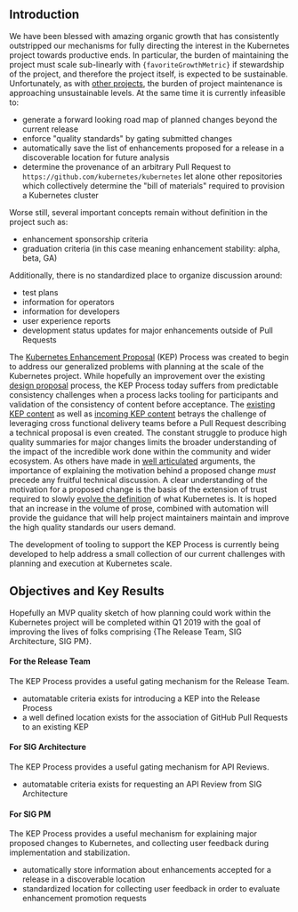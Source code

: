 ## Introduction

We have been blessed with amazing organic growth that has consistently outstripped our mechanisms
for fully directing the interest in the Kubernetes project towards productive ends. In particular,
the burden of maintaining the project must scale sub-linearly with `{favoriteGrowthMetric}` if stewardship of
the project, and therefore the project itself, is expected to be sustainable. Unfortunately, as with [other projects][],
the burden of project maintenance is approaching unsustainable levels. At the same time it is currently infeasible to:

- generate a forward looking road map of planned changes beyond the current release
- enforce "quality standards" by gating submitted changes
- automatically save the list of enhancements proposed for a release in a discoverable
  location for future analysis
- determine the provenance of an arbitrary Pull Request to `https://github.com/kubernetes/kubernetes` let alone other
  repositories which collectively determine the "bill of materials" required to provision a Kubernetes cluster

Worse still, several important concepts remain without definition in the project such as:

- enhancement sponsorship criteria
- graduation criteria (in this case meaning enhancement stability: alpha, beta, GA)

Additionally, there is no standardized place to organize discussion around:

- test plans
- information for operators
- information for developers
- user experience reports
- development status updates for major enhancements outside of Pull Requests

The [Kubernetes Enhancement Proposal][] (KEP) Process was created to begin to address our generalized problems with
planning at the scale of the Kubernetes project. While hopefully an improvement over the existing [design proposal][]
process, the KEP Process today suffers from predictable consistency challenges when a process lacks tooling for
participants and validation of the consistency of content before acceptance. The [existing KEP content][] as well as
[incoming KEP content][] betrays the challenge of leveraging cross functional delivery teams before a Pull Request describing
a technical proposal is even created. The constant struggle to produce high quality summaries for major changes limits the
broader understanding of the impact of the incredible work done within the community and wider ecosystem. As others have
made in [well articulated][] arguments, the importance of explaining the motivation behind a proposed change _must_
precede any fruitful technical discussion. A clear understanding of the motivation for a proposed change is the basis
of the extension of trust required to slowly [evolve the definition][] of what Kubernetes is. It is hoped
that an increase in the volume of prose, combined with automation will provide the guidance that will help project
maintainers maintain and improve the high quality standards our users demand.

The development of tooling to support the KEP Process is currently being developed to help address a small collection
of our current challenges with planning and execution at Kubernetes scale.

[other projects]: https://motherboard.vice.com/en_us/article/43zak3/the-internet-was-built-on-the-free-labor-of-open-source-developers-is-that-sustainable
[Kubernetes Enhancement Proposal]: https://github.com/kubernetes/enhancements/blob/master/keps/0001-kubernetes-enhancement-proposal-process.md
[existing KEP content]: https://github.com/kubernetes/enhancements/tree/master/keps
[incoming KEP content]: https://github.com/kubernetes/enhancements/pulls
[well articulated]: https://blog.golang.org/toward-go2
[primary activity]: https://software-carpentry.org/blog/2016/10/programming-as-theory-building.html
[design proposal]: https://github.com/kubernetes/community/tree/master/contributors/design-proposals
[evolve the definition]: https://en.wikipedia.org/wiki/Ship_of_Theseus

## Objectives and Key Results

Hopefully an MVP quality sketch of how planning could work within the Kubernetes project will be completed within Q1 2019 with the
goal of improving the lives of folks comprising {The Release Team, SIG Architecture, SIG PM}.

#### For the Release Team

The KEP Process provides a useful gating mechanism for the Release Team.

- automatable criteria exists for introducing a KEP into the Release Process
- a well defined location exists for the association of GitHub Pull Requests to
  an existing KEP

#### For SIG Architecture

The KEP Process provides a useful gating mechanism for API Reviews.

- automatable criteria exists for requesting an API Review from SIG Architecture

#### For SIG PM

The KEP Process provides a useful mechanism for explaining major proposed changes to Kubernetes,
and collecting user feedback during implementation and stabilization.

- automatically store information about enhancements accepted for a release in a discoverable location
- standardized location for collecting user feedback in order to evaluate enhancement promotion requests
